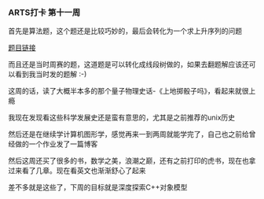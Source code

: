 ### ARTS打卡 第十一周

首先是算法题，这个题还是比较巧妙的，最后会转化为一个求上升序列的问题

[题目链接](https://leetcode-cn.com/problems/minimum-operations-to-make-a-subsequence/)

而且还是当时周赛的题，这道题是可以转化成线段树做的，如果去翻题解应该还可以看到我当时发的题解 :-)

这周的话，读了大概半本多的那个量子物理史话-《上地掷骰子吗》，看起来就很上瘾

我现在发现看这些科学发展史还是蛮有意思的，尤其是之前推荐的unix历史

然后还是在继续学计算机图形学，感觉再来一到两周就能学完了，自己也之前给曾经做的一个作业发了一篇博客

然后这周还买了很多的书，数学之美，浪潮之巅，还有之前打印的虎书，现在也拿过来看了几章。现在看英文也渐渐舒心了起来

差不多就是这些了，下周的目标就是深度探索C++对象模型